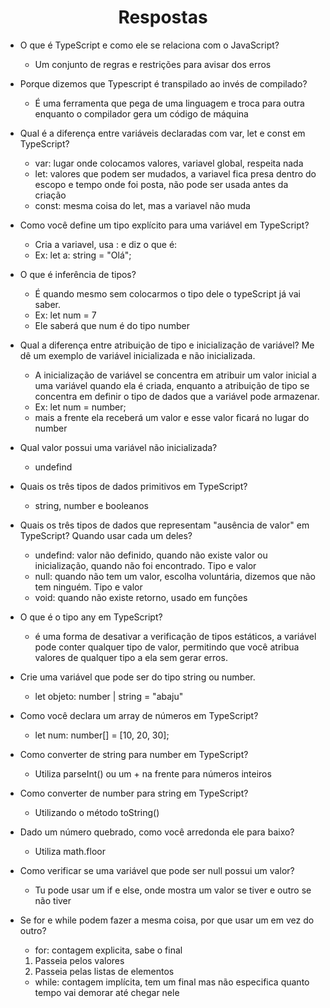 <h1 align="center"> Respostas </h1>

- O que é TypeScript e como ele se relaciona com o JavaScript?
    - Um conjunto de regras e restrições para avisar dos erros

- Porque dizemos que Typescript é transpilado ao invés de compilado?
   - É uma ferramenta que pega de uma linguagem e troca para outra enquanto o compilador gera um código de máquina

- Qual é a diferença entre variáveis ​​declaradas com var, let e const em TypeScript?
   - var: lugar onde colocamos valores, variavel global, respeita nada
   - let: valores que podem ser mudados, a variavel fica presa dentro do escopo e tempo onde foi posta, não pode ser usada antes da criação
   - const: mesma coisa do let, mas a variavel não muda

- Como você define um tipo explícito para uma variável em TypeScript?
   - Cria a variavel, usa : e diz o que é:
   - Ex: let a: string = "Olá";

- O que é inferência de tipos?
   - É quando mesmo sem colocarmos o tipo dele o typeScript já vai saber.
   - Ex: let num = 7   
   - Ele saberá que num é do tipo number
  
- Qual a diferença entre atribuição de tipo e inicialização de variável? Me dê um exemplo de variável inicializada e não inicializada.
   - A inicialização de variável se concentra em atribuir um valor inicial a uma variável quando ela é criada, enquanto a atribuição de tipo se concentra em definir o tipo de dados que a variável pode armazenar.
   - Ex: let num = number; 
   - mais a frente ela receberá um valor e esse valor ficará no lugar do number

- Qual valor possui uma variável não inicializada?
  - undefind

- Quais os três tipos de dados primitivos em TypeScript?
   - string, number e booleanos

- Quais os três tipos de dados que representam "ausência de valor" em TypeScript? Quando usar cada um deles?
   - undefind: valor não definido, quando não existe valor ou inicialização, quando não foi encontrado. Tipo e valor
   - null: quando não tem um valor, escolha voluntária, dizemos que não tem ninguém. Tipo e valor
   - void: quando não existe retorno, usado em funções

- O que é o tipo any em TypeScript?
  - é uma forma de desativar a verificação de tipos estáticos, a variável pode conter qualquer tipo de valor, permitindo que você atribua valores de qualquer tipo a ela sem gerar erros.


- Crie uma variável que pode ser do tipo string ou number.
   - let objeto: number | string = "abaju"

- Como você declara um array de números em TypeScript?
   - let num: number[] = [10, 20, 30];

- Como converter de string para number em TypeScript?
   - Utiliza parseInt() ou um + na frente para números inteiros

- Como converter de number para string em TypeScript?
   - Utilizando o método toString()

- Dado um número quebrado, como você arredonda ele para baixo?
   - Utiliza math.floor

- Como verificar se uma variável que pode ser null possui um valor?
   - Tu pode usar um if e else, onde mostra um valor se tiver e outro se não tiver

- Se for e while podem fazer a mesma coisa, por que usar um em vez do outro?
   - for: contagem explicita, sabe o final
    1. Passeia pelos valores
    2. Passeia pelas listas de elementos
   - while: contagem implícita, tem um final mas não especifica quanto tempo vai demorar até chegar nele
